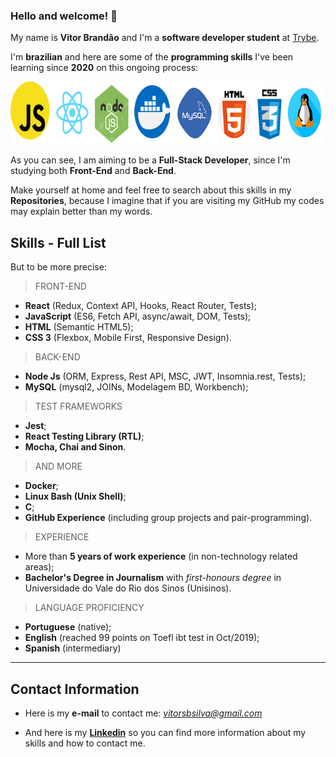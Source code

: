 ### Hello and welcome! 👋

My name is **Vitor Brandão** and I'm a **software developer student** at [Trybe](https://www.betrybe.com/). 

I'm **brazilian** and here are some of the **programming skills** I've been learning since **2020** on this ongoing process:

<img src="my-skills-template.png" alt="my-skills" width="700" height="100" />

As you can see, I am aiming to be a **Full-Stack Developer**, since I'm studying both **Front-End** and **Back-End**. 

Make yourself at home and feel free to search about this skills in my **Repositories**, because I imagine that if you are visiting my GitHub my codes may explain better than my words. 

Skills - Full List
---------

But to be more precise:

> FRONT-END
- **React** (Redux, Context API, Hooks, React Router, Tests);
- **JavaScript** (ES6, Fetch API, async/await, DOM, Tests);
- **HTML** (Semantic HTML5);
- **CSS 3** (Flexbox, Mobile First, Responsive Design).


> BACK-END
- **Node Js** (ORM, Express, Rest API, MSC, JWT, Insomnia.rest, Tests);
- **MySQL** (mysql2, JOINs, Modelagem BD, Workbench);


> TEST FRAMEWORKS
- **Jest**;
- **React Testing Library (RTL)**;
- **Mocha, Chai and Sinon**.


> AND MORE
- **Docker**;
- **Linux Bash (Unix Shell)**;
- **C**;
- **GitHub Experience** (including group projects and pair-programming).

> EXPERIENCE
- More than **5 years of work experience** (in non-technology related areas);
- **Bachelor's Degree in Journalism** with *first-honours degree* in Universidade do Vale do Rio dos Sinos (Unisinos).

> LANGUAGE PROFICIENCY
- **Portuguese** (native);
- **English** (reached 99 points on Toefl ibt test in Oct/2019);
- **Spanish** (intermediary)

---

Contact Information
---------

* Here is my **e-mail** to contact me: *vitorsbsilva@gmail.com*

* And here is my **[Linkedin](https://www.linkedin.com/in/vitorbrandao-silva/)** so you can find more information about my skills and how to contact me.  
